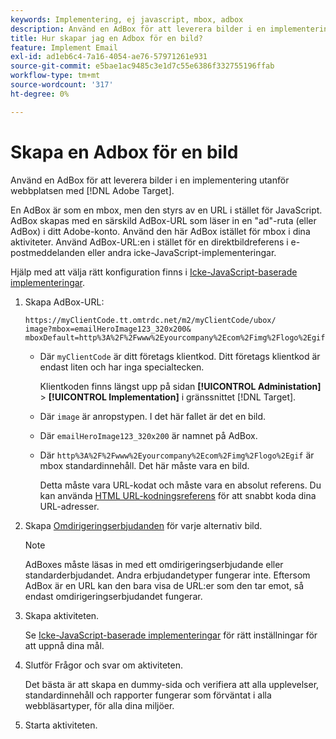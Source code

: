 ```yaml
---
keywords: Implementering, ej javascript, mbox, adbox
description: Använd en AdBox för att leverera bilder i en implementering utanför webbplatsen med  [!DNL Adobe Target]. En AdBox är som en mbox, men styrs av en URL i stället för JavaScript.
title: Hur skapar jag en Adbox för en bild?
feature: Implement Email
exl-id: ad1eb6c4-7a16-4054-ae76-57971261e931
source-git-commit: e5bae1ac9485c3e1d7c55e6386f332755196ffab
workflow-type: tm+mt
source-wordcount: '317'
ht-degree: 0%

---
```


# Skapa en Adbox för en bild

Använd en AdBox för att leverera bilder i en implementering utanför webbplatsen med [!DNL Adobe Target].

En AdBox är som en mbox, men den styrs av en URL i stället för JavaScript. AdBox skapas med en särskild AdBox-URL som läser in en &quot;ad&quot;-ruta (eller AdBox) i ditt Adobe-konto. Använd den här AdBox istället för mbox i dina aktiviteter. Använd AdBox-URL:en i stället för en direktbildreferens i e-postmeddelanden eller andra icke-JavaScript-implementeringar.

Hjälp med att välja rätt konfiguration finns i [Icke-JavaScript-baserade implementeringar](/help/dev/implement/email/overview.md).

1. Skapa AdBox-URL:

   ```
   https://myClientCode.tt.omtrdc.net/m2/myClientCode/ubox/
   image?mbox=emailHeroImage123_320x200&
   mboxDefault=http%3A%2F%2Fwww%2Eyourcompany%2Ecom%2Fimg%2Flogo%2Egif
   ```

   * Där `myClientCode` är ditt företags klientkod. Ditt företags klientkod är endast liten och har inga specialtecken.

     Klientkoden finns längst upp på sidan **[!UICONTROL Administation]** > **[!UICONTROL Implementation]** i gränssnittet [!DNL Target].

   * Där `image` är anropstypen. I det här fallet är det en bild.

   * Där `emailHeroImage123_320x200` är namnet på AdBox.

   * Där `http%3A%2F%2Fwww%2Eyourcompany%2Ecom%2Fimg%2Flogo%2Egif` är mbox standardinnehåll. Det här måste vara en bild.

     Detta måste vara URL-kodat och måste vara en absolut referens. Du kan använda [HTML URL-kodningsreferens](https://www.w3schools.com/tags/ref_urlencode.asp) för att snabbt koda dina URL-adresser.

1. Skapa [Omdirigeringserbjudanden](https://experienceleague.adobe.com/docs/target/using/experiences/offers/offer-redirect.html?lang=sv-SE) för varje alternativ bild.

   >[!NOTE]
   >
   >AdBoxes måste läsas in med ett omdirigeringserbjudande eller standarderbjudandet. Andra erbjudandetyper fungerar inte. Eftersom AdBox är en URL kan den bara visa de URL:er som den tar emot, så endast omdirigeringserbjudandet fungerar.

1. Skapa aktiviteten.

   Se [Icke-JavaScript-baserade implementeringar](/help/dev/implement/email/overview.md) för rätt inställningar för att uppnå dina mål.

1. Slutför Frågor och svar om aktiviteten.

   Det bästa är att skapa en dummy-sida och verifiera att alla upplevelser, standardinnehåll och rapporter fungerar som förväntat i alla webbläsartyper, för alla dina miljöer.

1. Starta aktiviteten.

